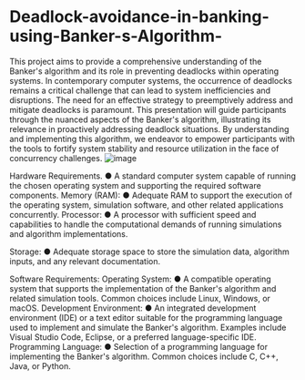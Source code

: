 # Deadlock-avoidance-in-banking-using-Banker-s-Algorithm-
This project aims to provide a comprehensive understanding of the Banker's algorithm and its role in preventing deadlocks within operating systems. 
In contemporary computer systems, the occurrence of deadlocks remains a
critical challenge that can lead to system inefficiencies and disruptions. The
need for an effective strategy to preemptively address and mitigate deadlocks
is paramount.
This presentation will guide participants through the nuanced aspects of the
Banker's algorithm, illustrating its relevance in proactively addressing
deadlock situations. By understanding and implementing this algorithm, we
endeavor to empower participants with the tools to fortify system stability
and resource utilization in the face of concurrency challenges.
![image](https://github.com/user-attachments/assets/bb328b46-fa35-4f7e-8d60-f84d9e738c19)

Hardware Requirements.
● A standard computer system capable of running the chosen operating system and supporting the required
software components.
Memory (RAM):
● Adequate RAM to support the execution of the operating system, simulation software, and other related
applications concurrently.
Processor:
● A processor with sufficient speed and capabilities to handle the computational demands of running
simulations and algorithm implementations.


Storage:
● Adequate storage space to store the simulation data, algorithm inputs, and any relevant documentation.


Software Requirements:
Operating System:
● A compatible operating system that supports the implementation of the Banker's algorithm and related
simulation tools. Common choices include Linux, Windows, or macOS.
Development Environment:
● An integrated development environment (IDE) or a text editor suitable for the programming language used
to implement and simulate the Banker's algorithm. Examples include Visual Studio Code, Eclipse, or a
preferred language-specific IDE.
Programming Language:
● Selection of a programming language for implementing the Banker's algorithm. Common choices include
C, C++, Java, or Python.
